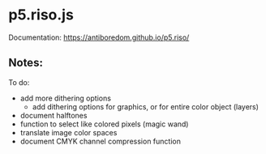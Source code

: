 # p5.riso.js

Documentation: https://antiboredom.github.io/p5.riso/

## Notes:

To do:
- add more dithering options
  - add dithering options for graphics, or for entire color object (layers)
- document halftones
- function to select like colored pixels (magic wand)
- translate image color spaces
- document CMYK channel compression function
